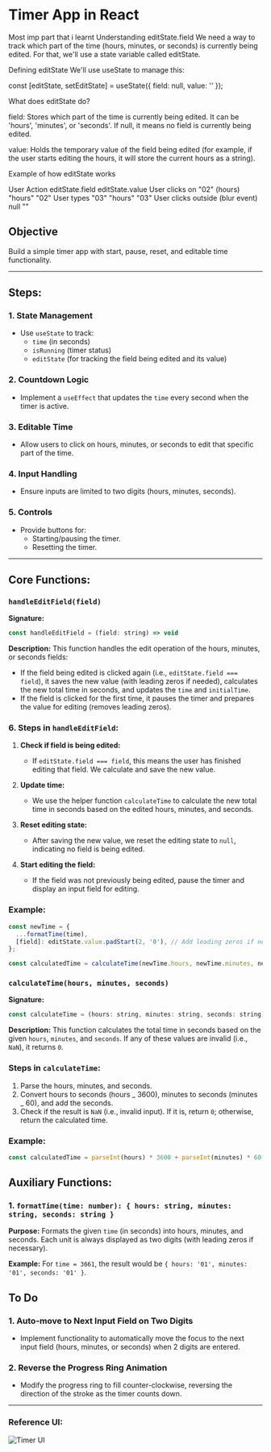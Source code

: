 # Timer App in React

Most imp part that i learnt
Understanding editState.field
We need a way to track which part of the time (hours, minutes, or seconds) is currently being edited. For that, we'll use a state variable called editState.

Defining editState
We'll use useState to manage this:

const [editState, setEditState] = useState({ field: null, value: '' });

What does editState do?

field: Stores which part of the time is currently being edited. It can be 'hours', 'minutes', or 'seconds'. If null, it means no field is currently being edited.

value: Holds the temporary value of the field being edited (for example, if the user starts editing the hours, it will store the current hours as a string).

Example of how editState works

User Action editState.field editState.value
User clicks on "02" (hours) "hours" "02"
User types "03" "hours" "03"
User clicks outside (blur event) null ""

## Objective

Build a simple timer app with start, pause, reset, and editable time functionality.

---

## Steps:

### 1. **State Management**

- Use `useState` to track:
  - `time` (in seconds)
  - `isRunning` (timer status)
  - `editState` (for tracking the field being edited and its value)

### 2. **Countdown Logic**

- Implement a `useEffect` that updates the `time` every second when the timer is active.

### 3. **Editable Time**

- Allow users to click on hours, minutes, or seconds to edit that specific part of the time.

### 4. **Input Handling**

- Ensure inputs are limited to two digits (hours, minutes, seconds).

### 5. **Controls**

- Provide buttons for:
  - Starting/pausing the timer.
  - Resetting the timer.

---

## Core Functions:

### `handleEditField(field)`

**Signature:**

```js
const handleEditField = (field: string) => void
```

**Description:**
This function handles the edit operation of the hours, minutes, or seconds fields:

- If the field being edited is clicked again (i.e., `editState.field === field`), it saves the new value (with leading zeros if needed), calculates the new total time in seconds, and updates the `time` and `initialTime`.
- If the field is clicked for the first time, it pauses the timer and prepares the value for editing (removes leading zeros).

### 6. **Steps in `handleEditField`:**

1. **Check if field is being edited:**
   - If `editState.field === field`, this means the user has finished editing that field. We calculate and save the new value.
2. **Update time:**

   - We use the helper function `calculateTime` to calculate the new total time in seconds based on the edited hours, minutes, and seconds.

3. **Reset editing state:**

   - After saving the new value, we reset the editing state to `null`, indicating no field is being edited.

4. **Start editing the field:**
   - If the field was not previously being edited, pause the timer and display an input field for editing.

### **Example:**

```js
const newTime = {
  ...formatTime(time),
  [field]: editState.value.padStart(2, '0'), // Add leading zeros if necessary
};

const calculatedTime = calculateTime(newTime.hours, newTime.minutes, newTime.seconds);
```

### `calculateTime(hours, minutes, seconds)`

**Signature:**

```js
const calculateTime = (hours: string, minutes: string, seconds: string) => number;
```

**Description:**
This function calculates the total time in seconds based on the given `hours`, `minutes`, and `seconds`. If any of these values are invalid (i.e., `NaN`), it returns `0`.

### **Steps in `calculateTime`:**

1. Parse the hours, minutes, and seconds.
2. Convert hours to seconds (hours _ 3600), minutes to seconds (minutes _ 60), and add the seconds.
3. Check if the result is `NaN` (i.e., invalid input). If it is, return `0`; otherwise, return the calculated time.

### **Example:**

```js
const calculatedTime = parseInt(hours) * 3600 + parseInt(minutes) * 60 + parseInt(seconds);
```

## Auxiliary Functions:

### 1. `formatTime(time: number): { hours: string, minutes: string, seconds: string }`

**Purpose:**
Formats the given `time` (in seconds) into hours, minutes, and seconds. Each unit is always displayed as two digits (with leading zeros if necessary).

**Example:**
For `time = 3661`, the result would be `{ hours: '01', minutes: '01', seconds: '01' }`.

## To Do

### 1. Auto-move to Next Input Field on Two Digits

- Implement functionality to automatically move the focus to the next input field (hours, minutes, or seconds) when 2 digits are entered.

### 2. Reverse the Progress Ring Animation

- Modify the progress ring to fill counter-clockwise, reversing the direction of the stroke as the timer counts down.

---

### Reference UI:

![Timer UI](https://utfs.io/f/A8JZzw0Laf9jIdtTO6cePx23SwhNWToiuOQZjdtg8BmYU5GK)
